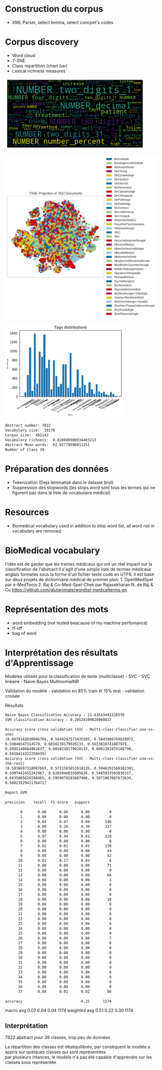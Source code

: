 
Construction du corpus
======================
- XML Parser, select lemma, select concpet's codes

Corpus discovery
==========================
- Word cloud
- T-SNE
- Class repartition (chart bar)
- Lexical richness measures


![word_cloud](resources/word_cloud.png)

![t-sne](resources/tsne_preprocessed.png)

![class_distribution](resources/labels_barchart.png)

    Abstract number: 7822
    Vocabulary size:  10178
    Corpus size:  492143
    Vocabulary richness:  0.020680980934403213
    Abstract Mean words:  62.91779596011251
    Number of class 39

Préparation des données
=======================
- Tokenization (Deja lemmatisé dans le dataset brut)
- Suppression des stopwords (les stops word sont tous les termes qui ne figurent pas dans la liste de vocabulaire médical)

Resources
=========
 - Biomedical vocabulary used in addition to stop word list, all word not in vocabulary are removed
    
BioMedical vocabulary
===================
l'idée est de garder que les tremes médicaux qui ont un réel impact sur la classification de l'abstract
Il s'agit d'une simple liste de termes médicaux anglais formatés sous la forme d'un fichier texte codé en UTF8. Il est basé sur deux projets de dictionnaire médical de premier plan:
    1. OpenMedSpel par e-MedTools
    2. Raj & Co-Med-Spel-Chek par Rajasekharan N. de Raj & Co
https://github.com/glutanimate/wordlist-medicalterms-en


Représentation des mots
=======================
- word embedding (not tested beacause of my machine perfomance)
- tf-idf
- bag of word


Interprétation des résultats d'Apprentissage
============================================

Modèles utilisés pour la classification de texte (multiclasse)
    - SVC
    - SVC linéaire
    - Naive Bayes MultinomialNB

Validation du modèle
    - validation en 85% train et 15% test 
    - validation croisée
    
Résultats
    
    Naive Bayes Classification Accuracy : 21.63543441226576
    SVM classification Accuracy : 0.20528109028960817 
    
    Accuracy score cross validation (SVC - Multi-class classifier one-vs-one) 
    [0.6079182630906769, 0.5849297573435505, 0.5843989769820972, 0.59846547314578, 0.6010230179028133, 0.5613810741687979, 0.5895140664961637, 0.6010230179028133, 0.6061381074168798, 0.5818414322250639]
    Accuracy score cross validation (SVC - Multi-class classifier one-vs-the-rest)
    [0.5938697318007663, 0.5721583652618135, 0.5946291560102301, 0.5997442455242967, 0.6202046035805626, 0.5485933503836317, 0.6035805626598465, 0.5959079283887468, 0.5971867007672634, 0.5882352941176471]
    
    Report SVM
    
    precision    recall  f1-score   support

           0       0.00      0.00      0.00         0
           1       0.00      0.00      0.00         0
           2       0.84      0.47      0.60       146
           3       0.80      0.26      0.39       317
           4       0.00      0.00      0.00         0
           5       0.97      0.44      0.61       229
           6       0.00      0.00      0.00         0
           7       0.02      0.01      0.01       130
           8       0.00      0.00      0.00        44
           9       0.00      0.00      0.00        42
          10       0.01      0.17      0.03         6
          11       0.00      0.00      0.00        71
          12       0.00      0.00      0.00         0
          13       0.00      0.00      0.00        66
          14       0.00      0.00      0.00         3
          15       0.00      0.00      0.00         0
          16       0.00      0.00      0.00         0
          17       0.00      0.00      0.00         0
          18       0.00      0.00      0.00        18
          19       0.00      0.00      0.00         0
          20       0.00      0.00      0.00         0
          21       0.00      0.00      0.00         0
          22       0.00      0.00      0.00         0
          23       0.00      0.00      0.00         0
          24       0.00      0.00      0.00         0
          25       0.00      0.00      0.00         9
          26       0.00      0.00      0.00         7
          27       0.00      0.00      0.00         0
          28       0.00      0.00      0.00         0
          29       0.00      0.00      0.00         0
          30       0.00      0.00      0.00         0
          31       0.00      0.00      0.00         0
          32       0.00      0.00      0.00         0
          33       0.00      0.00      0.00         0
          34       0.00      0.00      0.00         0
          35       0.00      0.00      0.00         0
          36       0.00      0.00      0.00         0
          37       0.04      0.01      0.02        86

    accuracy                           0.22      1174
   macro avg       0.07      0.04      0.04      1174
weighted avg       0.51      0.22      0.30      1174


Interprétation
--------------
7822 abstract pour 39 classes, trop peu de données

La répartition des classes est déséquilibrée, par conséquent le modèle a appris sur quelques classes qui sont représentées  
par plusieurs intances, le modèle n'a pas été capable d'apprendre sur les classes sous représentée




    
    